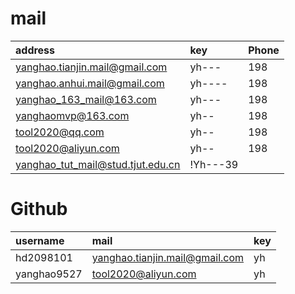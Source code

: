 # mail

| address     | key           | Phone     |
|:--------------|:--------------|:---------|
|yanghao.tianjin.mail@gmail.com|yh---|198|
|yanghao.anhui.mail@gmail.com|yh----|198
|yanghao_163_mail@163.com|yh---|198|
|yanghaomvp@163.com|yh--|198|
|tool2020@qq.com|yh--|198|
|tool2020@aliyun.com|yh--|198|
|yanghao_tut_mail@stud.tjut.edu.cn|!Yh---39|


# Github

| username| mail| key|
|:--------|:-------|:-----|
|hd2098101|yanghao.tianjin.mail@gmail.com|yh|
|yanghao9527|tool2020@aliyun.com|yh|

